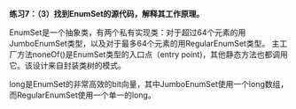 **练习7：（3）找到EnumSet的源代码，解释其工作原理。**

EnumSet是一个抽象类，有两个私有实现类：对于超过64个元素的用JumboEnumSet类型，以及对于最多64个元素的用RegularEnumSet类型。
主工厂方法noneOf()是EnumSet类型的入口点（entry point)，其他静态方法也都调用它。该设计来自封装类树的模式。

long是EnumSet的非常高效的bit向量，其中JumboEnumSet使用一个long数组，而RegularEnumSet使用一个单一的long。